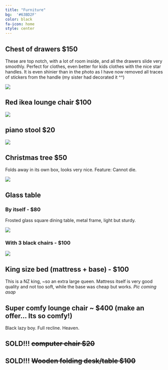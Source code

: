 ```yaml
---
title: "Furniture"
bg:  '#63BD2F'
color: black
fa-icon: home
style: center
---
```


## Chest of drawers $150

These are top notch, with a lot of room inside, and all the drawers slide very smoothly. Perfect for clothes, even better for kids clothes with the nice star handles. It is even shinier than in the photo as I have now removed all traces of stickers from the handle (my sister had decorated it ^^) 

![](https://raw.githubusercontent.com/zoevanhavre/VGS/gh-pages/img/IMG_20160520_111802-01.jpeg)

## Red ikea lounge chair $100
![](https://raw.githubusercontent.com/zoevanhavre/VGS/gh-pages/img/IMG_20160520_140727-01.jpeg)

## piano stool $20

![](https://raw.githubusercontent.com/zoevanhavre/VGS/gh-pages/img/IMG_20160619_161853-01.jpg)

## Christmas tree $50
Folds away in its own box, looks very nice. Feature: Cannot die.

![](https://raw.githubusercontent.com/zoevanhavre/VGS/gh-pages/img/IMG_20141201_234041-01-01.jpeg)

## Glass table
### By itself - $80

Frosted glass square dining table, metal frame, light but sturdy.

![](https://raw.githubusercontent.com/zoevanhavre/VGS/gh-pages/img/IMG_9544.jpg)

### With 3 black chairs - $100

![](https://raw.githubusercontent.com/zoevanhavre/VGS/gh-pages/img/IMG_20160619_161554-01.jpg)


## King size bed (mattress + base) - $100  
 This is a NZ king, ~so an extra large queen. Mattress itself is very good quality and not too soft, while the base was cheap but works.
*Pic coming asap*

## Super comfy lounge chair ~ $400 (make an offer...  Its so comfy!)
Black lazy boy. Full recline. Heaven.


## SOLD!!! ~~computer chair $20~~
<!--![](https://raw.githubusercontent.com/zoevanhavre/VGS/gh-pages/img/IMG_20160619_161352-01.jpg)-->


## SOLD!!! ~~Wooden folding desk/table $100~~ 

<!--![](https://raw.githubusercontent.com/zoevanhavre/VGS/gh-pages/img/IMG_20160619_163415-01.jpg)-->

